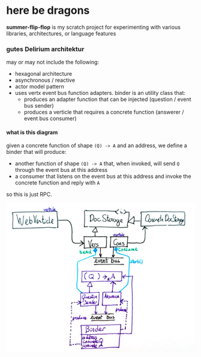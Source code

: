 # here be dragons

**summer-flip-flop** is my scratch project for experimenting with various libraries, architectures, or language features

### gutes Delirium architektur

may or may not include the following:

- hexagonal architecture
- asynchronous / reactive
- actor model pattern
- uses vertx event bus function adapters. binder is an utility class that:
  - produces an adapter function that can be injected (question / event bus sender)
  - produces a verticle that requires a concrete function (answerer / event bus consumer)


#### what is this diagram

given a concrete function of shape `(Q) -> A` and an address, we define a binder that will produce:
  - another function of shape `(Q) -> A` that, when invoked, will send `Q` through the event bus at this address
  - a consumer that listens on the event bus at this address and invoke the concrete function and reply with `A`

so this is just RPC.

![alt text](binder.jpg)
